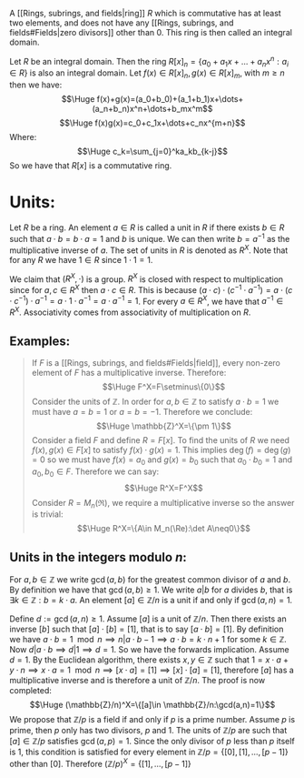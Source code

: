 A [[Rings, subrings, and fields|ring]] $R$ which is commutative has at least two elements, and does not have any [[Rings, subrings, and fields#Fields|zero divisors]] other than $0$. This ring is then called an integral domain.

Let $R$ be an integral domain. Then the ring $R[x]_n=\{a_0+a_1x+\dots+a_nx^n:a_i\in R\}$ is also an integral domain. Let $f(x)\in R[x]_n,g(x)\in R[x]_m$, with $m\geq n$ then we have:$$\Huge f(x)+g(x)=(a_0+b_0)+(a_1+b_1)x+\dots+(a_n+b_n)x^n+\dots+b_mx^m$$$$\Huge f(x)g(x)=c_0+c_1x+\dots+c_nx^{m+n}$$Where:$$\Huge c_k=\sum_{j=0}^ka_kb_{k-j}$$So we have that $R[x]$ is a commutative ring.


# Units:

Let $R$ be a ring. An element $a\in R$ is called a unit in $R$ if there exists $b\in R$ such that $a\cdot b=b\cdot a=1$ and $b$ is unique. We can then write $b=a^{-1}$ as the multiplicative inverse of $a$. The set of units in $R$ is denoted as $R^X$. Note that for any $R$ we have $1\in R$ since $1\cdot 1=1$.

We claim that $(R^X,\cdot)$ is a group. $R^X$ is closed with respect to multiplication since for $a,c\in R^X$ then $a\cdot c\in R$. This is because $(a\cdot c)\cdot(c^{-1}\cdot a^{-1})=a\cdot(c\cdot c^{-1})\cdot a^{-1}=a\cdot 1\cdot a^{-1}=a\cdot a^{-1}=1$. For every $a\in R^X$, we have that $a^{-1}\in R^X$. Associativity comes from associativity of multiplication on $R$.

## Examples:
>If $F$ is a [[Rings, subrings, and fields#Fields|field]], every non-zero element of $F$ has a multiplicative inverse. Therefore:$$\Huge F^X=F\setminus\{0\}$$Consider the units of $\mathbb{Z}$. In order for $a,b\in \mathbb{Z}$ to satisfy $a\cdot b=1$ we must have $a=b=1$ or $a=b=-1$. Therefore we conclude:$$\Huge \mathbb{Z}^X=\{\pm 1\}$$Consider a field $F$ and define $R=F[x]$. To find the units of $R$ we need $f(x),g(x)\in F[x]$ to satisfy $f(x)\cdot g(x)=1$. This implies $\deg(f)=\deg(g)=0$ so we must have $f(x)=a_0$ and $g(x)=b_0$ such that $a_0\cdot b_0=1$ and $a_0,b_0\in F$. Therefore we can say:$$\Huge R^X=F^X$$Consider $R=M_n(\Re)$, we require a multiplicative inverse so the answer is trivial:$$\Huge R^X=\{A\in M_n(\Re):\det A\neq0\}$$

## Units in the integers modulo $n$:
For $a,b\in \mathbb{Z}$ we write $\gcd(a,b)$ for the greatest common divisor of $a$ and $b$. By definition we have that $\gcd(a,b)\geq 1$. We write $a|b$ for $a$ divides $b$, that is $\exists k\in \mathbb{Z}:b=k\cdot a$. An element $[a]\in \mathbb{Z}/n$ is a unit if and only if $\gcd(a,n)=1$.

Define $d:=\gcd(a,n)\geq1$. Assume $[a]$ is a unit of $\mathbb{Z}/n$. Then there exists an inverse $[b]$ such that $[a]\cdot[b]=[1]$, that is to say $[a\cdot b]=[1]$. By definition we have $a\cdot b=1\mod n\implies n|a\cdot b-1\implies a\cdot b=k\cdot n+1$ for some $k\in \mathbb{Z}$. Now $d|a\cdot b\implies d|1\implies d=1$. So we have the forwards implication. Assume $d=1$. By the Euclidean algorithm, there exists $x,y\in \mathbb{Z}$ such that $1=x\cdot a+y\cdot n\implies x\cdot a=1\mod n\implies [x\cdot a]=[1]\implies[x]\cdot[a]=[1]$, therefore $[a]$ has a multiplicative inverse and is therefore a unit of $\mathbb{Z}/n$. The proof is now completed:$$\Huge (\mathbb{Z}/n)^X=\{[a]\in \mathbb{Z}/n:\gcd(a,n)=1\}$$We propose that $\mathbb{Z}/p$ is a field if and only if $p$ is a prime number. Assume $p$ is prime, then $p$ only has two divisors, $p$ and $1$. The units of $\mathbb{Z}/p$ are such that $[a]\in \mathbb{Z}/p$ satisfies $\gcd(a,p)=1$. Since the only divisor of $p$ less than $p$ itself is $1$, this condition is satisfied for every element in $\mathbb{Z}/p=\{[0],[1],\dots,[p-1]\}$ other than $[0]$. Therefore $(\mathbb{Z}/p)^X=\{[1],\dots,[p-1]\}$ 